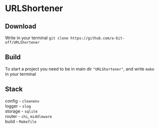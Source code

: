 # URLShortener
## Download
Write in your terminal `git clone https://github.com/a-bit-off/URLShortener`
## Build
To start a project you need to be in main dir `"URLShortener"`, and write `make` in your terminal
## Stack
config - `cleanenv` <br />
logger - `slog` <br />
storage - `sqlite` <br />
router - `chi`, `middleware` <br />
build - `Makefile` <br />

